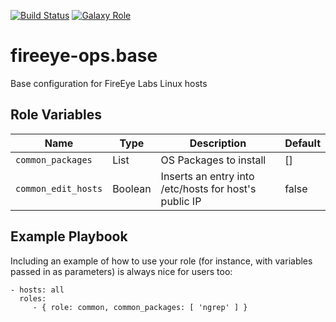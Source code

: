 [![Build Status](https://travis-ci.org/fireeye-ops/ansible-role-base.svg?branch=master)](https://travis-ci.org/fireeye-ops/ansible-role-base)
[![Galaxy Role](https://img.shields.io/badge/ansible--galaxy-base-blue.svg)](https://galaxy.ansible.com/fireeye-ops/base/)

fireeye-ops.base
=========

Base configuration for FireEye Labs Linux hosts

Role Variables
--------------

|Name|Type|Description|Default|
|----|----|-----------|-------|
`common_packages`|List|OS Packages to install|[]
`common_edit_hosts`|Boolean|Inserts an entry into /etc/hosts for host's public IP|false

Example Playbook
----------------

Including an example of how to use your role (for instance, with variables passed in as parameters) is always nice for users too:

    - hosts: all
      roles:
         - { role: common, common_packages: [ 'ngrep' ] }
